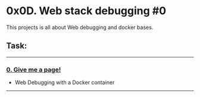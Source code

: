 # 0x0D. Web stack debugging #0
This projects is all about Web debugging and docker bases.

## Task:
---

### [0. Give me a page!](./0-give_me_a_page)
* Web Debugging with a Docker container

---
